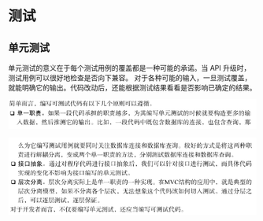 # 测试
## 单元测试
单元测试的意义在于每个测试用例的覆盖都是一种可能的承诺。当 API 升级时，测试用例可以很好地检查是否向下兼容。
对于各种可能的输入，一旦测试覆盖，就能明确它的输出。代码改动后，还能根据测试结果看看是否影响已确定的结果。

![](../imgs/10-1.png)

![](../imgs/10-2.png)